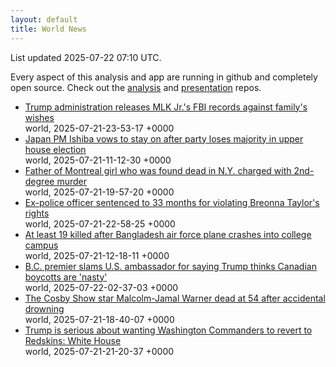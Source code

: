 ```yaml
---
layout: default
title: World News
---
```


<div markdown="0">
<div class="byline small text-muted">List updated <span class="datetime">2025-07-22 07:10 UTC</span>.</div>

<p>Every aspect of this analysis and app are running in github and completely open source. Check out the <a href="https://github.com/Castro-Media/Analysis">analysis</a> and <a href="https://github.com/Castro-Media/TopStoryReview.com">presentation</a> repos.</p>
<ul>
<li><a href='https://www.cbc.ca/news/world/trump-releases-fbi-mlk-files-1.7590533?cmp=rss'>Trump administration releases MLK Jr.'s FBI records against family's wishes</a><div class='byline small text-muted'>world, <span class="datetime">2025-07-21-23-53-17 +0000</span></div></li>
<li><a href='https://www.cbc.ca/news/world/japan-house-election-aftermath-1.7589821?cmp=rss'>Japan PM Ishiba vows to stay on after party loses majority in upper house election</a><div class='byline small text-muted'>world, <span class="datetime">2025-07-21-11-12-30 +0000</span></div></li>
<li><a href='https://www.cbc.ca/news/canada/montreal/missing-canadian-girl-found-dead-new-york-1.7589787?cmp=rss'>Father of Montreal girl who was found dead in N.Y. charged with 2nd-degree murder</a><div class='byline small text-muted'>world, <span class="datetime">2025-07-21-19-57-20 +0000</span></div></li>
<li><a href='https://www.cbc.ca/news/world/breonna-taylor-hankison-sentencing-1.7590141?cmp=rss'>Ex-police officer sentenced to 33 months for violating Breonna Taylor's rights</a><div class='byline small text-muted'>world, <span class="datetime">2025-07-21-22-58-25 +0000</span></div></li>
<li><a href='https://www.cbc.ca/news/world/bangladesh-air-force-plane-crash-college-campus-1.7589830?cmp=rss'>At least 19 killed after Bangladesh air force plane crashes into college campus</a><div class='byline small text-muted'>world, <span class="datetime">2025-07-21-12-18-11 +0000</span></div></li>
<li><a href='https://www.cbc.ca/news/politics/hoekstra-canadians-mean-nasty-1.7590636?cmp=rss'>B.C. premier slams U.S. ambassador for saying Trump thinks Canadian boycotts are 'nasty'</a><div class='byline small text-muted'>world, <span class="datetime">2025-07-22-02-37-03 +0000</span></div></li>
<li><a href='https://www.cbc.ca/news/entertainment/malcolm-jamal-warner-obituary-1.7590147?cmp=rss'>The Cosby Show star Malcolm-Jamal Warner dead at 54 after accidental drowning</a><div class='byline small text-muted'>world, <span class="datetime">2025-07-21-18-40-07 +0000</span></div></li>
<li><a href='https://www.cbc.ca/sports/football/nfl/donald-trump-washington-commanders-name-change-redskins-nfl-1.7590431?cmp=rss'>Trump is serious about wanting Washington Commanders to revert to Redskins: White House</a><div class='byline small text-muted'>world, <span class="datetime">2025-07-21-21-20-37 +0000</span></div></li>
</ul>
</div>
